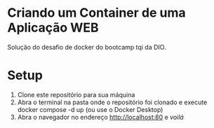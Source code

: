 # Criando um Container de uma Aplicação WEB

Solução do desafio de docker do bootcamp tqi da DIO.

# Setup

1. Clone este repositório para sua máquina
2. Abra o terminal na pasta onde o repositório foi clonado e execute docker
   compose -d up (ou use o Docker Desktop)
3. Abra o navegador no endereço [http://localhost:80](http://localhost:80) e *voilá*
